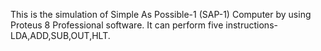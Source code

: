 This is the simulation of Simple As Possible-1 (SAP-1) Computer by using Proteus 8 Professional software. It can perform five instructions-LDA,ADD,SUB,OUT,HLT.